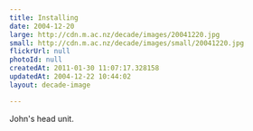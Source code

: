 ```yaml
---
title: Installing
date: 2004-12-20
large: http://cdn.m.ac.nz/decade/images/20041220.jpg
small: http://cdn.m.ac.nz/decade/images/small/20041220.jpg
flickrUrl: null
photoId: null
createdAt: 2011-01-30 11:07:17.328158
updatedAt: 2004-12-22 10:44:02
layout: decade-image

---
```

John's head unit.
